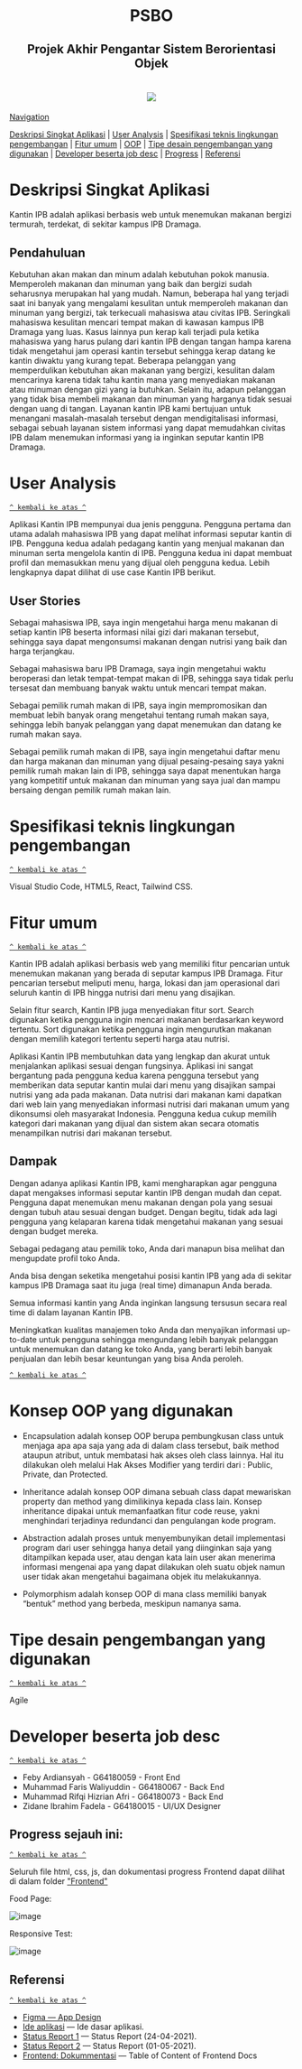 <h1 align = "center">PSBO</h1>
<h2 align = "center">Projek Akhir Pengantar Sistem Berorientasi Objek</h2>

<h1 align="center"><img src="/Frontend/img/Logo_Kantin_IPB.png"></h1>


[Navigation](#)

[Deskripsi Singkat Aplikasi](#deskripsi) | [User Analysis](#user) | [Spesifikasi teknis lingkungan pengembangan](#spec) | [Fitur umum](#fitur) | [OOP](#oop) | [Tipe desain pengembangan yang digunakan](#design) | [Developer beserta job desc](#job) | [Progress](#progress) | [Referensi](#referensi)

# Deskripsi Singkat Aplikasi

Kantin IPB adalah aplikasi berbasis web untuk menemukan makanan bergizi termurah, terdekat, di sekitar kampus IPB Dramaga.

## Pendahuluan
Kebutuhan akan makan dan minum adalah kebutuhan pokok manusia. Memperoleh makanan dan minuman yang baik dan bergizi sudah seharusnya merupakan hal yang mudah. Namun, beberapa hal yang terjadi saat ini banyak yang mengalami kesulitan untuk memperoleh makanan dan minuman yang bergizi, tak terkecuali mahasiswa atau civitas IPB. Seringkali mahasiswa kesulitan mencari tempat makan di kawasan kampus IPB Dramaga yang luas. Kasus lainnya pun kerap kali terjadi pula ketika mahasiswa yang harus pulang dari kantin IPB dengan tangan hampa karena tidak mengetahui jam operasi kantin tersebut sehingga kerap datang ke kantin diwaktu yang kurang tepat. Beberapa pelanggan yang memperdulikan kebutuhan akan makanan yang bergizi, kesulitan dalam mencarinya karena tidak tahu kantin mana yang menyediakan makanan atau minuman dengan gizi yang ia butuhkan. Selain itu, adapun pelanggan yang tidak bisa membeli makanan dan minuman yang harganya tidak sesuai dengan uang di tangan. Layanan kantin IPB kami bertujuan untuk menangani masalah-masalah tersebut dengan mendigitalisasi informasi, sebagai sebuah layanan sistem informasi yang dapat memudahkan civitas IPB dalam menemukan informasi yang ia inginkan seputar kantin IPB Dramaga.

# User Analysis
[`^ kembali ke atas ^`](#)

Aplikasi Kantin IPB mempunyai dua jenis pengguna. Pengguna pertama dan utama adalah mahasiswa IPB yang dapat melihat informasi seputar kantin di IPB. Pengguna kedua adalah pedagang kantin yang menjual makanan dan minuman serta mengelola kantin di IPB. Pengguna kedua ini dapat membuat profil dan memasukkan menu yang dijual oleh pengguna kedua. Lebih lengkapnya dapat dilihat di use case Kantin IPB berikut.

## User Stories
Sebagai mahasiswa IPB, saya  ingin mengetahui harga menu makanan di setiap kantin IPB beserta informasi nilai gizi dari makanan tersebut, sehingga saya dapat mengonsumsi makanan dengan nutrisi yang baik dan harga terjangkau.

Sebagai mahasiswa baru IPB Dramaga, saya ingin mengetahui waktu beroperasi dan letak tempat-tempat makan di IPB, sehingga saya tidak perlu tersesat dan membuang banyak waktu untuk mencari tempat makan.

Sebagai pemilik rumah makan di IPB, saya ingin mempromosikan dan membuat lebih banyak orang mengetahui tentang rumah makan saya, sehingga lebih banyak pelanggan yang dapat menemukan dan datang ke rumah makan saya.

Sebagai pemilik rumah makan di IPB, saya ingin mengetahui daftar menu dan harga makanan dan minuman yang dijual pesaing-pesaing saya yakni pemilik rumah makan lain di IPB, sehingga saya dapat menentukan harga yang kompetitif untuk makanan dan minuman yang saya jual dan mampu bersaing dengan pemilik rumah makan lain.

# Spesifikasi teknis lingkungan pengembangan
[`^ kembali ke atas ^`](#)

Visual Studio Code, HTML5, React, Tailwind CSS.

# Fitur umum
[`^ kembali ke atas ^`](#)

Kantin IPB adalah aplikasi berbasis web yang memiliki fitur pencarian untuk menemukan makanan yang berada di seputar kampus IPB Dramaga. Fitur pencarian tersebut meliputi menu, harga, lokasi dan jam operasional dari seluruh kantin di IPB hingga nutrisi dari menu yang disajikan. 

Selain fitur search, Kantin IPB juga menyediakan fitur sort. Search digunakan ketika pengguna ingin mencari makanan berdasarkan keyword tertentu. Sort digunakan ketika pengguna ingin mengurutkan makanan dengan memilih kategori tertentu seperti harga atau nutrisi.


Aplikasi Kantin IPB membutuhkan data yang lengkap dan akurat untuk menjalankan aplikasi sesuai dengan fungsinya. Aplikasi ini sangat bergantung pada pengguna kedua karena pengguna tersebut yang memberikan data seputar kantin mulai dari menu yang disajikan sampai nutrisi yang ada pada makanan. Data nutrisi dari makanan kami dapatkan dari web lain yang menyediakan informasi nutrisi dari makanan umum yang dikonsumsi oleh masyarakat Indonesia. Pengguna kedua cukup memilih kategori dari makanan yang dijual dan sistem akan secara otomatis menampilkan nutrisi dari makanan tersebut.

## Dampak 
Dengan adanya aplikasi Kantin IPB, kami mengharapkan agar pengguna dapat mengakses informasi seputar kantin IPB dengan mudah dan cepat. Pengguna dapat menemukan menu makanan dengan pola yang sesuai dengan tubuh atau sesuai dengan budget. Dengan begitu, tidak ada lagi pengguna yang kelaparan karena tidak mengetahui makanan yang sesuai dengan budget mereka.

Sebagai pedagang atau pemilik toko, Anda dari manapun bisa melihat dan mengupdate profil toko Anda.

Anda bisa dengan seketika mengetahui posisi kantin IPB yang ada di sekitar kampus IPB Dramaga saat itu juga (real time) dimanapun Anda berada.

Semua informasi kantin yang Anda inginkan langsung tersusun secara real time di dalam layanan Kantin IPB.

Meningkatkan kualitas manajemen toko Anda dan menyajikan informasi up-to-date untuk pengguna sehingga mengundang lebih banyak pelanggan untuk menemukan dan datang ke toko Anda, yang berarti lebih banyak penjualan dan lebih besar keuntungan yang bisa Anda peroleh.

[`^ kembali ke atas ^`](#)

# Konsep OOP yang digunakan

* Encapsulation adalah konsep OOP berupa pembungkusan class untuk menjaga apa apa saja yang ada di dalam class tersebut, baik method ataupun atribut, untuk membatasi hak akses oleh class lainnya. Hal itu dilakukan oleh melalui Hak Akses Modifier yang terdiri dari : Public, Private, dan Protected.

* Inheritance adalah konsep OOP dimana sebuah class dapat mewariskan property dan method yang dimilikinya kepada class lain. Konsep inheritance dipakai untuk memanfaatkan fitur code reuse, yakni menghindari terjadinya redundanci dan pengulangan kode program.

* Abstraction adalah proses untuk menyembunyikan detail implementasi program dari user sehingga hanya detail yang diinginkan saja yang ditampilkan kepada user, atau dengan kata lain user akan menerima informasi mengenai apa yang dapat dilakukan oleh suatu objek namun user tidak akan mengetahui bagaimana objek itu melakukannya.

* Polymorphism adalah konsep OOP di mana class memiliki banyak “bentuk” method yang berbeda, meskipun namanya sama.


# Tipe desain pengembangan yang digunakan
[`^ kembali ke atas ^`](#)

Agile


# Developer beserta job desc
[`^ kembali ke atas ^`](#)

* Feby Ardiansyah - G64180059 - Front End
* Muhammad Faris Waliyuddin - G64180067 - Back End
* Muhammad Rifqi Hizrian Afri - G64180073 - Back End
* Zidane Ibrahim Fadela - G64180015 - UI/UX Designer


## Progress sejauh ini:
[`^ kembali ke atas ^`](#)

Seluruh file html, css, js, dan dokumentasi progress Frontend dapat dilihat di dalam folder <a href="/Frontend">"Frontend"</a>

Food Page:

![image](/Frontend/img/psbo1.gif)

Responsive Test:

![image](/Frontend/img/psbo3.gif)

## Referensi
[`^ kembali ke atas ^`](#)

* <a href="https://www.figma.com/file/LJXWTzxReLjmdCkKyL44dT/PSBOOOOOOOO?node-id=0%3A1">Figma — App Design</a>
* [Ide aplikasi](idea.md) — Ide dasar aplikasi.
* [Status Report 1](status_1.md) — Status Report (24-04-2021).
* [Status Report 2](status_2.md) — Status Report (01-05-2021).
* <a href="/Frontend/doc/TOC.md">Frontend: Dokummentasi</a> — Table of Content of Frontend Docs
